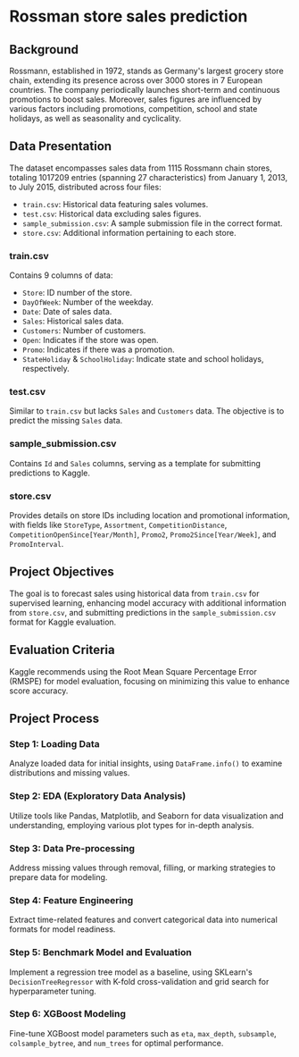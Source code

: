# Rossman store sales prediction

## Background

Rossmann, established in 1972, stands as Germany's largest grocery store chain, extending its presence across over 3000 stores in 7 European countries. The company periodically launches short-term and continuous promotions to boost sales. Moreover, sales figures are influenced by various factors including promotions, competition, school and state holidays, as well as seasonality and cyclicality.

## Data Presentation

The dataset encompasses sales data from 1115 Rossmann chain stores, totaling 1017209 entries (spanning 27 characteristics) from January 1, 2013, to July 2015, distributed across four files:

- `train.csv`: Historical data featuring sales volumes.
- `test.csv`: Historical data excluding sales figures.
- `sample_submission.csv`: A sample submission file in the correct format.
- `store.csv`: Additional information pertaining to each store.

### train.csv

Contains 9 columns of data:

- `Store`: ID number of the store.
- `DayOfWeek`: Number of the weekday.
- `Date`: Date of sales data.
- `Sales`: Historical sales data.
- `Customers`: Number of customers.
- `Open`: Indicates if the store was open.
- `Promo`: Indicates if there was a promotion.
- `StateHoliday` & `SchoolHoliday`: Indicate state and school holidays, respectively.

### test.csv

Similar to `train.csv` but lacks `Sales` and `Customers` data. The objective is to predict the missing `Sales` data.

### sample_submission.csv

Contains `Id` and `Sales` columns, serving as a template for submitting predictions to Kaggle.

### store.csv

Provides details on store IDs including location and promotional information, with fields like `StoreType`, `Assortment`, `CompetitionDistance`, `CompetitionOpenSince[Year/Month]`, `Promo2`, `Promo2Since[Year/Week]`, and `PromoInterval`.

## Project Objectives

The goal is to forecast sales using historical data from `train.csv` for supervised learning, enhancing model accuracy with additional information from `store.csv`, and submitting predictions in the `sample_submission.csv` format for Kaggle evaluation.

## Evaluation Criteria

Kaggle recommends using the Root Mean Square Percentage Error (RMSPE) for model evaluation, focusing on minimizing this value to enhance score accuracy.

## Project Process

### Step 1: Loading Data

Analyze loaded data for initial insights, using `DataFrame.info()` to examine distributions and missing values.

### Step 2: EDA (Exploratory Data Analysis)

Utilize tools like Pandas, Matplotlib, and Seaborn for data visualization and understanding, employing various plot types for in-depth analysis.

### Step 3: Data Pre-processing

Address missing values through removal, filling, or marking strategies to prepare data for modeling.

### Step 4: Feature Engineering

Extract time-related features and convert categorical data into numerical formats for model readiness.

### Step 5: Benchmark Model and Evaluation

Implement a regression tree model as a baseline, using SKLearn's `DecisionTreeRegressor` with K-fold cross-validation and grid search for hyperparameter tuning.

### Step 6: XGBoost Modeling

Fine-tune XGBoost model parameters such as `eta`, `max_depth`, `subsample`, `colsample_bytree`, and `num_trees` for optimal performance.



